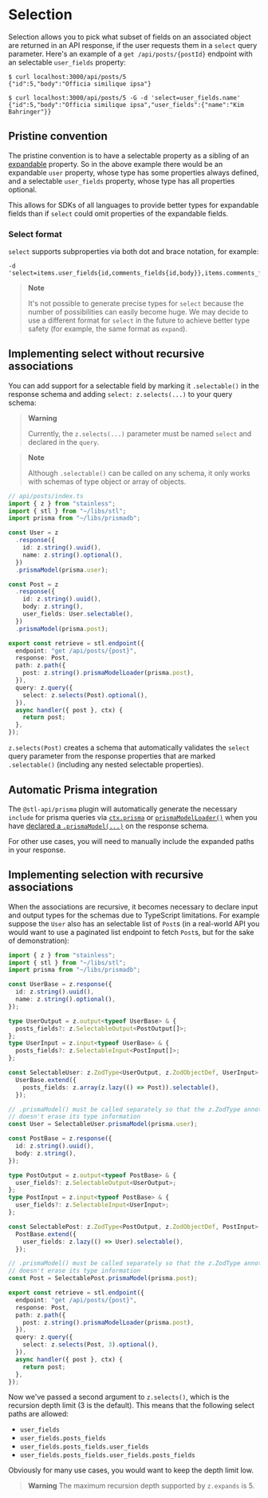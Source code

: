 # Selection

Selection allows you to pick what subset of fields on an associated object are returned
in an API response, if the user requests them in a `select` query parameter. Here's an example of a
`get /api/posts/{postId}` endpoint with an selectable `user_fields` property:

```
$ curl localhost:3000/api/posts/5
{"id":5,"body":"Officia similique ipsa"}

$ curl localhost:3000/api/posts/5 -G -d 'select=user_fields.name'
{"id":5,"body":"Officia similique ipsa","user_fields":{"name":"Kim Bahringer"}}
```

## Pristine convention

The pristine convention is to have a selectable property as a sibling of an
[expandable](/packages/stainless/docs/expansion.md) property. So in the above example
there would be an expandable `user` property, whose type has some properties
always defined, and a selectable `user_fields` property, whose type has all properties
optional.

This allows for SDKs of all languages to provide better types for expandable fields than
if `select` could omit properties of the expandable fields.

### Select format

`select` supports subproperties via both dot and brace notation, for example:

```
-d 'select=items.user_fields{id,comments_fields{id,body}},items.comments_fields.body'
```

> **Note**
>
> It's not possible to generate precise types for `select` because the number
> of possibilities can easily become huge. We may decide to use a different
> format for `select` in the future to achieve better type safety (for example,
> the same format as `expand`).

## Implementing select without recursive associations

You can add support for a selectable field by marking it
`.selectable()` in the response schema and adding
`select: z.selects(...)` to your query schema:

> **Warning**
>
> Currently, the `z.selects(...)` parameter must be named
> `select` and declared in the `query`.

> **Note**
>
> Although `.selectable()` can be called on any schema, it only works
> with schemas of type object or array of objects.

```ts
// api/posts/index.ts
import { z } from "stainless";
import { stl } from "~/libs/stl";
import prisma from "~/libs/prismadb";

const User = z
  .response({
    id: z.string().uuid(),
    name: z.string().optional(),
  })
  .prismaModel(prisma.user);

const Post = z
  .response({
    id: z.string().uuid(),
    body: z.string(),
    user_fields: User.selectable(),
  })
  .prismaModel(prisma.post);

export const retrieve = stl.endpoint({
  endpoint: "get /api/posts/{post}",
  response: Post,
  path: z.path({
    post: z.string().prismaModelLoader(prisma.post),
  }),
  query: z.query({
    select: z.selects(Post).optional(),
  }),
  async handler({ post }, ctx) {
    return post;
  },
});
```

`z.selects(Post)` creates a schema that automatically validates
the `select` query parameter from the response properties
that are marked `.selectable()` (including any nested selectable
properties).

## Automatic Prisma integration

The `@stl-api/prisma` plugin will automatically generate the necessary
`include` for prisma queries via [`ctx.prisma`](/packages/prisma/README.md#perform-crud-operations-on-response-prismamodel) or [`prismaModelLoader()`](/packages/prisma/README.md#use-prismamodelloader-on-a-parameter) when
you have [declared a `.prismaModel(...)`](/packages/prisma/README.md#declare-prismamodel-on-a-response-type) on the response schema.

For other use cases, you will need to manually include the expanded paths in
your response.

## Implementing selection with recursive associations

When the associations are recursive, it becomes necessary to declare
input and output types for the schemas due to TypeScript limitations.
For example suppose the `User` also has an selectable list of `Post`s
(in a real-world API you would want to use a paginated list endpoint
to fetch `Post`s, but for the sake of demonstration):

```ts
import { z } from "stainless";
import { stl } from "~/libs/stl";
import prisma from "~/libs/prismadb";

const UserBase = z.response({
  id: z.string().uuid(),
  name: z.string().optional(),
});

type UserOutput = z.output<typeof UserBase> & {
  posts_fields?: z.SelectableOutput<PostOutput[]>;
};
type UserInput = z.input<typeof UserBase> & {
  posts_fields?: z.SelectableInput<PostInput[]>;
};

const SelectableUser: z.ZodType<UserOutput, z.ZodObjectDef, UserInput> =
  UserBase.extend({
    posts_fields: z.array(z.lazy(() => Post)).selectable(),
  });

// .prismaModel() must be called separately so that the z.ZodType annotation
// doesn't erase its type information
const User = SelectableUser.prismaModel(prisma.user);

const PostBase = z.response({
  id: z.string().uuid(),
  body: z.string(),
});

type PostOutput = z.output<typeof PostBase> & {
  user_fields?: z.SelectableOutput<UserOutput>;
};
type PostInput = z.input<typeof PostBase> & {
  user_fields?: z.SelectableInput<UserInput>;
};

const SelectablePost: z.ZodType<PostOutput, z.ZodObjectDef, PostInput> =
  PostBase.extend({
    user_fields: z.lazy(() => User).selectable(),
  });

// .prismaModel() must be called separately so that the z.ZodType annotation
// doesn't erase its type information
const Post = SelectablePost.prismaModel(prisma.post);

export const retrieve = stl.endpoint({
  endpoint: "get /api/posts/{post}",
  response: Post,
  path: z.path({
    post: z.string().prismaModelLoader(prisma.post),
  }),
  query: z.query({
    select: z.selects(Post, 3).optional(),
  }),
  async handler({ post }, ctx) {
    return post;
  },
});
```

Now we've passed a second argument to `z.selects()`, which is the recursion depth limit (3 is the default).
This means that the following select paths are allowed:

- `user_fields`
- `user_fields.posts_fields`
- `user_fields.posts_fields.user_fields`
- `user_fields.posts_fields.user_fields.posts_fields`

Obviously for many use cases, you would want to keep the depth limit low.

> **Warning**
> The maximum recursion depth supported by `z.expands` is 5.
